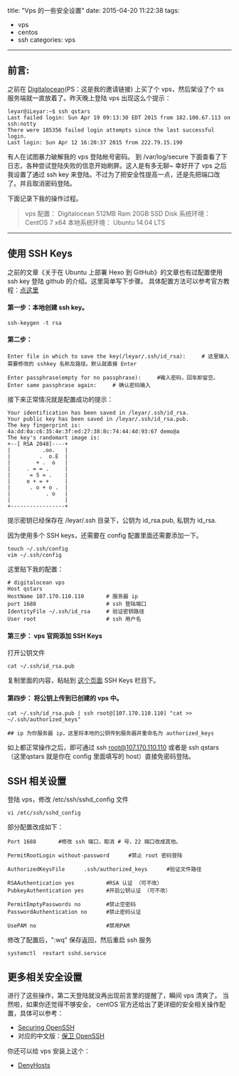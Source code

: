 title: "Vps 的一些安全设置"
date: 2015-04-20 11:22:38
tags:
- vps
- centos
- ssh
categories: vps
---

## 前言:

之前在 [Digitalocean](https://www.digitalocean.com/?refcode=85be3418a147)(PS：这是我的邀请链接) 上买了个 vps，然后架设了个 ss 服务端就一直放着了。昨天晚上登陆 vps 出现这么个提示：

```
leyar@iLeyar:~$ ssh qstars
Last failed login: Sun Apr 19 09:13:30 EDT 2015 from 182.100.67.113 on ssh:notty
There were 185356 failed login attempts since the last successful login.
Last login: Sun Apr 12 16:20:37 2015 from 222.79.15.190
```

有人在试图暴力破解我的 vps 登陆帐号密码。
到 /var/log/secure 下面查看了下日志，各种尝试登陆失败的信息开始刷屏。这人是有多无聊~ 幸好开了 vps 之后我设置了通过 ssh key 来登陆。不过为了把安全性提高一点，还是先把端口改了。并且取消密码登陆。

下面记录下我的操作过程。

> vps 配置： Digitalocean  512MB Ram  20GB SSD Disk 
> 系统环境： CentOS 7 x64
> 本地系统环境： Ubuntu 14.04 LTS

<hr><!--more-->

## 使用 SSH Keys

之前的文章《关于在 Ubuntu 上部署 Hexo 到 GitHub》的文章也有过配置使用 ssh key 登陆 github 的介绍。这里简单写下步骤。
具体配置方法可以参考官方教程：[点这里](https://www.digitalocean.com/community/tutorials/how-to-use-ssh-keys-with-digitalocean-droplets)

#### 第一步：本地创建 ssh key。

```
ssh-keygen -t rsa
```

#### 第二步：

```
Enter file in which to save the key(/leyar/.ssh/id_rsa):     # 这里输入需要修改的 sshkey 名称及路径。默认就直接 Enter

Enter passphrase(empty for no passphrase):     #输入密码，回车即留空。
Enter same passphrase again:     # 确认密码输入

```

接下来正常情况就是配置成功的提示：

```
Your identification has been saved in /leyar/.ssh/id_rsa.
Your public key has been saved in /leyar/.ssh/id_rsa.pub.
The key fingerprint is:
4a:dd:0a:c6:35:4e:3f:ed:27:38:8c:74:44:4d:93:67 demo@a
The key's randomart image is:
+--[ RSA 2048]----+
|          .oo.   |
|         .  o.E  |
|        + .  o   |
|     . = = .     |
|      = S = .    |
|     o + = +     |
|      . o + o .  |
|           . o   |
|                 |
+-----------------+

```
提示密钥已经保存在 /leyar/.ssh 目录下，公钥为 id_rsa.pub, 私钥为 id_rsa.

因为使用多个 SSH keys，还需要在 config 配置里面还需要添加一下。

```
touch ~/.ssh/config
vim ~/.ssh/config
```

这里贴下我的配置：

```
# digitalocean vps
Host qstars
HostName 107.170.110.110       # 服务器 ip
port 1688                      # ssh 登陆端口
IdentityFile ~/.ssh/id_rsa     # 验证密钥路径
User root                      # ssh 用户名

```

#### 第三步： vps 官网添加 SSH Keys

打开公钥文件

```
cat ~/.ssh/id_rsa.pub
```
复制里面的内容，粘帖到 [这个页面](https://cloud.digitalocean.com/settings/security) SSH Keys 栏目下。

#### 第四步： 将公钥上传到已创建的 vps 中。

```
cat ~/.ssh/id_rsa.pub | ssh root@[107.170.110.110] "cat >> ~/.ssh/authorized_keys"

## ip 为你服务器 ip，这里将本地的公钥传到服务器并重命名为 authorized_keys
```
如上都正常操作之后，即可通过 ssh root@107.170.110.110  或者是 ssh qstars （这里qstars 就是你在 config 里面填写的 host）直接免密码登陆。

## SSH 相关设置

登陆 vps，修改 /etc/ssh/sshd_config 文件

```
vi /etc/ssh/sshd_config
```

部分配置改成如下：

```
Port 1688       #修改 ssh 端口，取消 # 号，22 端口改成其他。

PermitRootLogin without-password      #禁止 root 密码登陆

AuthorizedKeysFile      .ssh/authorized_keys      #验证文件路径

RSAAuthentication yes          #RSA 认证 （可不改）
PubkeyAuthentication yes       #开启公钥认证 （可不改）

PermitEmptyPasswords no        #禁止空密码
PasswordAuthentication no      #禁止密码认证

UsePAM no                      #禁用PAM

```

修改了配置后，":wq" 保存返回，然后重启 ssh 服务

```
systemctl  restart sshd.service
```

## 更多相关安全设置

进行了这些操作，第二天登陆就没再出现前言里的提醒了，瞬间 vps 清爽了。
当然啦，如果你还觉得不够安全，
centOS 官方还给出了更详细的安全相关操作配置，具体可以参考：
- [Securing OpenSSH](http://wiki.centos.org/HowTos/Network/SecuringSSH)
- 对应的中文版：[保卫 OpenSSH](http://wiki.centos.org/zh/HowTos/Network/SecuringSSH)

你还可以给 vps 安装上这个：
- [DenyHosts](http://denyhosts.sourceforge.net/)


